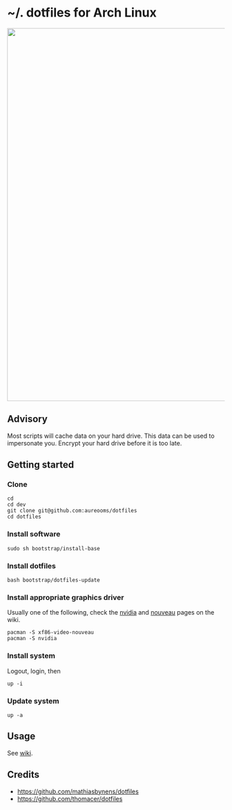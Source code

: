 # ~/. dotfiles for Arch Linux

<img src="https://imgs.xkcd.com/comics/the_general_problem.png" width="864">

## Advisory

Most scripts will cache data on your hard drive. This data can be used to
impersonate you. Encrypt your hard drive before it is too late.

## Getting started

### Clone

    cd
    cd dev
    git clone git@github.com:aureooms/dotfiles
    cd dotfiles

### Install software

    sudo sh bootstrap/install-base

### Install dotfiles

    bash bootstrap/dotfiles-update

### Install appropriate graphics driver

Usually one of the following, check the
[nvidia](https://wiki.archlinux.org/index.php/NVIDIA)
and 
[nouveau](https://wiki.archlinux.org/index.php/nouveau)
pages on the wiki.

    pacman -S xf86-video-nouveau
    pacman -S nvidia


### Install system
Logout, login, then

    up -i

### Update system

    up -a


## Usage

See [wiki](https://github.com/aureooms/dotfiles/wiki).


## Credits

  - https://github.com/mathiasbynens/dotfiles
  - https://github.com/thomacer/dotfiles
